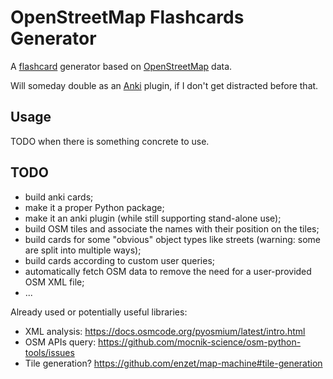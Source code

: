 # OpenStreetMap Flashcards Generator

A [flashcard](https://en.wikipedia.org/wiki/Flashcard) generator based on
[OpenStreetMap](https://wiki.osmfoundation.org/wiki/Main_Page) data.

Will someday double as an [Anki](https://apps.ankiweb.net/) plugin, if I don't
get distracted before that.

## Usage

TODO when there is something concrete to use.

## TODO

- build anki cards;
- make it a proper Python package;
- make it an anki plugin (while still supporting stand-alone use);
- build OSM tiles and associate the names with their position on the tiles;
- build cards for some "obvious" object types like streets (warning: some are
  split into multiple ways);
- build cards according to custom user queries;
- automatically fetch OSM data to remove the need for a user-provided OSM XML
  file;
- ...

Already used or potentially useful libraries:

- XML analysis: <https://docs.osmcode.org/pyosmium/latest/intro.html>
- OSM APIs query: <https://github.com/mocnik-science/osm-python-tools/issues>
- Tile generation? <https://github.com/enzet/map-machine#tile-generation>
